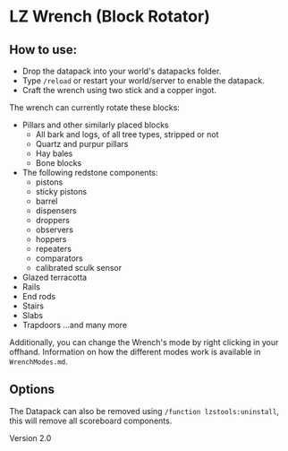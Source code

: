 # LZ Wrench (Block Rotator)

## How to use:
* Drop the datapack into your world's datapacks folder.
* Type `/reload` or restart your world/server to enable the datapack.
* Craft the wrench using two stick and a copper ingot.

The wrench can currently rotate these blocks:
* Pillars and other similarly placed blocks
    * All bark and logs, of all tree types, stripped or not
    * Quartz and purpur pillars
    * Hay bales
    * Bone blocks
* The following redstone components:
    * pistons
    * sticky pistons
    * barrel
    * dispensers
    * droppers
    * observers
    * hoppers
    * repeaters
    * comparators
    * calibrated sculk sensor
* Glazed terracotta
* Rails
* End rods
* Stairs
* Slabs
* Trapdoors
...and many more

Additionally, you can change the Wrench's mode by right clicking in your offhand.
Information on how the different modes work is available in `WrenchModes.md`.

## Options
The Datapack can also be removed using `/function lzstools:uninstall`, this will remove all scoreboard components.

Version 2.0
